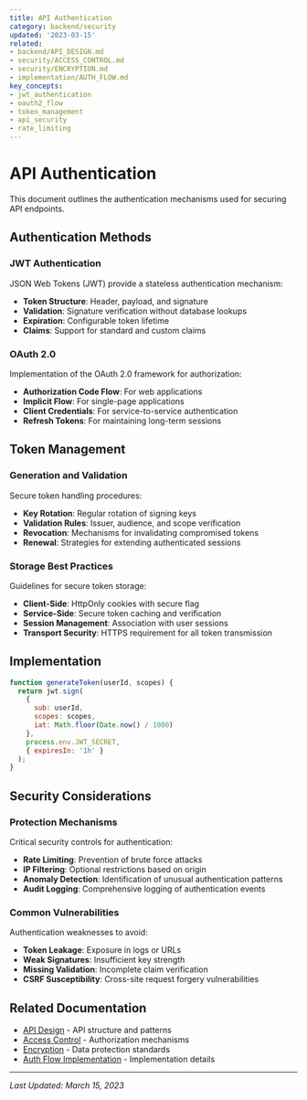 ```yaml
---
title: API Authentication
category: backend/security
updated: '2023-03-15'
related:
- backend/API_DESIGN.md
- security/ACCESS_CONTROL.md
- security/ENCRYPTION.md
- implementation/AUTH_FLOW.md
key_concepts:
- jwt_authentication
- oauth2_flow
- token_management
- api_security
- rate_limiting
---
```


# API Authentication

This document outlines the authentication mechanisms used for securing API endpoints.

## Authentication Methods

### JWT Authentication

JSON Web Tokens (JWT) provide a stateless authentication mechanism:

- **Token Structure**: Header, payload, and signature
- **Validation**: Signature verification without database lookups
- **Expiration**: Configurable token lifetime
- **Claims**: Support for standard and custom claims

### OAuth 2.0

Implementation of the OAuth 2.0 framework for authorization:

- **Authorization Code Flow**: For web applications
- **Implicit Flow**: For single-page applications
- **Client Credentials**: For service-to-service authentication
- **Refresh Tokens**: For maintaining long-term sessions

## Token Management

### Generation and Validation

Secure token handling procedures:

- **Key Rotation**: Regular rotation of signing keys
- **Validation Rules**: Issuer, audience, and scope verification
- **Revocation**: Mechanisms for invalidating compromised tokens
- **Renewal**: Strategies for extending authenticated sessions

### Storage Best Practices

Guidelines for secure token storage:

- **Client-Side**: HttpOnly cookies with secure flag
- **Service-Side**: Secure token caching and verification
- **Session Management**: Association with user sessions
- **Transport Security**: HTTPS requirement for all token transmission

## Implementation

```javascript
function generateToken(userId, scopes) {
  return jwt.sign(
    { 
      sub: userId,
      scopes: scopes,
      iat: Math.floor(Date.now() / 1000)
    },
    process.env.JWT_SECRET,
    { expiresIn: '1h' }
  );
}
```

## Security Considerations

### Protection Mechanisms

Critical security controls for authentication:

- **Rate Limiting**: Prevention of brute force attacks
- **IP Filtering**: Optional restrictions based on origin
- **Anomaly Detection**: Identification of unusual authentication patterns
- **Audit Logging**: Comprehensive logging of authentication events

### Common Vulnerabilities

Authentication weaknesses to avoid:

- **Token Leakage**: Exposure in logs or URLs
- **Weak Signatures**: Insufficient key strength
- **Missing Validation**: Incomplete claim verification
- **CSRF Susceptibility**: Cross-site request forgery vulnerabilities

## Related Documentation

- [API Design](../backend/API_DESIGN.md) - API structure and patterns
- [Access Control](../security/ACCESS_CONTROL.md) - Authorization mechanisms
- [Encryption](../security/ENCRYPTION.md) - Data protection standards
- [Auth Flow Implementation](../implementation/AUTH_FLOW.md) - Implementation details

---

*Last Updated: March 15, 2023* 